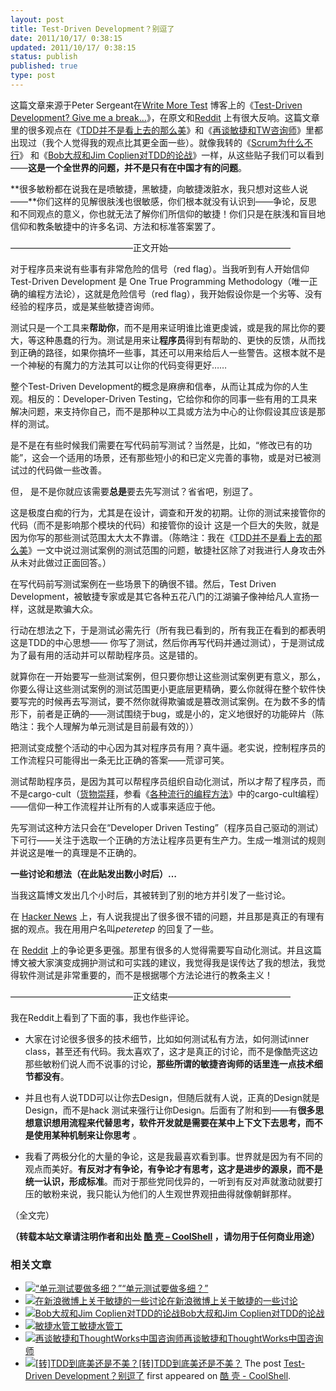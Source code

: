 ```yaml
---
layout: post
title: Test-Driven Development？别逗了
date: 2011/10/17/ 0:38:15
updated: 2011/10/17/ 0:38:15
status: publish
published: true
type: post
---
```


这篇文章来源于Peter Sergeant在[Write More Test](http://www.writemoretests.com/) 博客上的《[Test-Driven Development? Give me a break…](http://www.writemoretests.com/2011/09/test-driven-development-give-me-break.html)》，在原文和[Reddit](http://www.reddit.com/r/programming/comments/kq001/testdriven_development_youve_gotta_be_kidding_me/) 上有很大反响。这篇文章里的很多观点在《[TDD并不是看上去的那么美](https://coolshell.cn/articles/3649.html "TDD并不是看上去的那么美")》和《[再谈敏捷和TW咨询师](https://coolshell.cn/articles/3745.html "再谈敏捷和ThoughtWorks中国咨询师")》里都出现过（我个人觉得我的观点比其更全面一些）。就像我转的《[Scrum为什么不行](https://coolshell.cn/articles/5044.html "为什么Scrum不行？")》 和《[Bob大叔和Jim Coplien对TDD的论战](https://coolshell.cn/articles/4891.html "Bob大叔和Jim Coplien对TDD的论战")》一样，从这些贴子我们可以看到——**这是一个全世界的问题，并不是只有在中国才有的问题**。


**很多敏粉都在说我在是喷敏捷，黑敏捷，向敏捷泼脏水，我只想对这些人说——**你们这样的见解很肤浅也很敏感，你们根本就没有认识到——争论，反思和不同观点的意义，你也就无法了解你们所信仰的敏捷！你们只是在肤浅和盲目地信仰和教条敏捷中的许多名词、方法和标准答案罢了。


——————————————正文开始——————————————


对于程序员来说有些事有非常危险的信号（red flag）。当我听到有人开始信仰Test-Driven Development 是 One True Programming Methodology（唯一正确的编程方法论），这就是危险信号（red flag），我开始假设你是一个劣等、没有经验的程序员，或是某些敏捷咨询师。


测试只是一个工具来**帮助你**，而不是用来证明谁比谁更虔诚，或是我的屌比你的要大，等这种愚蠢的行为。测试是用来让**程序员**得到有帮助的、更快的反馈，从而找到正确的路径，如果你搞坏一些事，其还可以用来给后人一些警告。这根本就不是一个神秘的有魔力的方法其可以让你的代码变得更好……


整个Test-Driven Development的概念是麻痹和信奉，从而让其成为你的人生观。相反的：Developer-Driven Testing，它给你和你的同事一些有用的工具来解决问题，来支持你自己，而不是那种以工具或方法为中心的让你假设其应该是那样的测试。



是不是在有些时候我们需要在写代码前写测试？当然是，比如，“修改已有的功能”，这会一个适用的场景，还有那些短小的和已定义完善的事物，或是对已被测试过的代码做一些改善。


但， 是不是你就应该需要**总是**要去先写测试？省省吧，别逗了。


这是极度白痴的行为，尤其是在设计，调查和开发的初期。让你的测试来接管你的代码（而不是影响那个模块的代码）和接管你的设计 这是一个巨大的失败，就是因为你写的那些测试范围太大太不靠谱。（陈皓注：我在《[TDD并不是看上去的那么美](https://coolshell.cn/articles/3649.html "TDD并不是看上去的那么美")》一文中说过测试案例的测试范围的问题，敏捷社区除了对我进行人身攻击外从未对此做过正面回答。）


在写代码前写测试案例在一些场景下的确很不错。然后，Test Driven Development，被敏捷专家或是其它各种五花八门的江湖骗子像神给凡人宣扬一样，这就是欺骗大众。


行动在想法之下，于是测试必需先行（所有我已看到的，所有我正在看到的都表明这是TDD的中心思想—— 你写了测试，然后你再写代码并通过测试），于是测试成为了最有用的活动并可以帮助程序员。这是错的。


就算你在一开始要写一些测试案例，但只要你想让这些测试案例更有意义，那么，你要么得让这些测试案例的测试范围更小更底层更精确，要么你就得在整个软件快要写完的时候再去写测试，要不然你就得欺骗或是篡改测试案例。在为数不多的情形下，前者是正确的——测试围绕于bug，或是小的，定义地很好的功能碎片（陈皓注：我个人理解为单元测试是目前最有效的））


把测试变成整个活动的中心因为其对程序员有用？真牛逼。老实说，控制程序员的工作流程只可能得出一条无比正确的答案——荒谬可笑。


测试帮助程序员，是因为其可以帮程序员组织自动化测试，所以才帮了程序员，而不是cargo-cult（[货物崇拜](http://zh.wikipedia.org/zh/%E8%88%B9%E8%B2%A8%E5%B4%87%E6%8B%9C)，参看《[各种流行的编程方法](https://coolshell.cn/articles/2058.html "各种流行的编程风格")》中的cargo-cult编程）——信仰一种工作流程并让所有的人或事来适应于他。


先写测试这种方法只会在“Developer Driven Testing”（程序员自己驱动的测试）下可行——关注于选取一个正确的方法让程序员更有生产力。生成一堆测试的规则并说这是唯一的真理是不正确的。


**一些讨论和想法（在此贴发出数小时后）…**


当我这篇博文发出几个小时后，其被转到了别的地方并引发了一些讨论。


在 [Hacker News](http://news.ycombinator.com/item?id=3033129) 上，有人说我提出了很多很不错的问题，并且那是真正的有理有据的观点。我在用用户名叫*peteretep* 的回复了一些。


在 [Reddit](http://www.reddit.com/r/programming/comments/kq001/testdriven_development_youve_gotta_be_kidding_me/) 上的争论更多更强。那里有很多的人觉得需要写自动化测试。并且这篇博文被大家演变成拥护测试和可实践的建议，我觉得我是误传达了我的想法，我觉得软件测试是非常重要的，而不是根据哪个方法论进行的教条主义！


——————————————正文结束——————————————


我在Reddit上看到了下面的事，我也作些评论。


* 大家在讨论很多很多的技术细节，比如如何测试私有方法，如何测试inner class，甚至还有代码。我太喜欢了，这才是真正的讨论，而不是像酷壳这边那些敏粉们说人而不说事的讨论，**那些所谓的敏捷咨询师的话里连一点技术细节都没有**。


* 并且也有人说TDD可以让你去Design，但随后就有人说，正真的Design就是Design，而不是hack 测试来强行让你Design。后面有了附和到——有**很多思想意识想用流程来代替思考，软件开发就是需要在某中上下文下去思考，而不是使用某种机制来让你思考** 。


* 我看了两极分化的大量的争论，这是我最喜欢看到事。世界就是因为有不同的观点而美好。**有反对才有争论，有争论才有思考，这才是进步的源泉，而不是统一认识，形成标准**。而对于那些党同伐异的，一听到有反对声就激动就要打压的敏粉来说，我只能认为他们的人生观世界观扭曲得就像朝鲜那样。


（全文完）


**（转载本站文章请注明作者和出处 [酷 壳 – CoolShell](https://coolshell.cn/) ，请勿用于任何商业用途）**



### 相关文章

* [![“单元测试要做多细？”](https://coolshell.cn/wp-content/uploads/2012/09/fight-150x150.jpg)](https://coolshell.cn/articles/8209.html)[“单元测试要做多细？”](https://coolshell.cn/articles/8209.html)
* [![在新浪微博上关于敏捷的一些讨论](https://coolshell.cn/wp-content/plugins/wordpress-23-related-posts-plugin/static/thumbs/10.jpg)](https://coolshell.cn/articles/5143.html)[在新浪微博上关于敏捷的一些讨论](https://coolshell.cn/articles/5143.html)
* [![Bob大叔和Jim Coplien对TDD的论战](https://coolshell.cn/wp-content/plugins/wordpress-23-related-posts-plugin/static/thumbs/17.jpg)](https://coolshell.cn/articles/4891.html)[Bob大叔和Jim Coplien对TDD的论战](https://coolshell.cn/articles/4891.html)
* [![敏捷水管工](https://coolshell.cn/wp-content/plugins/wordpress-23-related-posts-plugin/static/thumbs/30.jpg)](https://coolshell.cn/articles/3778.html)[敏捷水管工](https://coolshell.cn/articles/3778.html)
* [![再谈敏捷和ThoughtWorks中国咨询师](https://coolshell.cn/wp-content/plugins/wordpress-23-related-posts-plugin/static/thumbs/26.jpg)](https://coolshell.cn/articles/3745.html)[再谈敏捷和ThoughtWorks中国咨询师](https://coolshell.cn/articles/3745.html)
* [![[转]TDD到底美还是不美？](https://coolshell.cn/wp-content/uploads/2011/02/feedback_cycle-150x150.jpg)](https://coolshell.cn/articles/3766.html)[[转]TDD到底美还是不美？](https://coolshell.cn/articles/3766.html)
The post [Test-Driven Development？别逗了](https://coolshell.cn/articles/5531.html) first appeared on [酷 壳 - CoolShell](https://coolshell.cn).